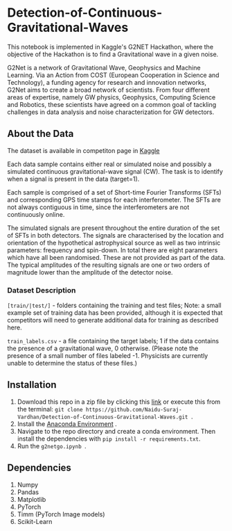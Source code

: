 # Detection-of-Continuous-Gravitational-Waves
This notebook is implemented in Kaggle's G2NET Hackathon, where the objective of the Hackathon is to find a Gravitational wave in a given noise.


G2Net is a network of Gravitational Wave, Geophysics and Machine Learning. Via an Action from COST (European Cooperation in Science and Technology), a funding agency for research and innovation networks, G2Net aims to create a broad network of scientists. From four different areas of expertise, namely GW physics, Geophysics, Computing Science and Robotics, these scientists have agreed on a common goal of tackling challenges in data analysis and noise characterization for GW detectors.


## About the Data

The dataset is available in competiton page in [Kaggle](https://www.kaggle.com/competitions/g2net-detecting-continuous-gravitational-waves/data)

Each data sample contains either real or simulated noise and possibly a simulated continuous gravitational-wave signal (CW). The task is to identify when a signal is present in the data (target=1).

Each sample is comprised of a set of Short-time Fourier Transforms (SFTs) and corresponding GPS time stamps for each interferometer. The SFTs are not always contiguous in time, since the interferometers are not continuously online.

The simulated signals are present throughout the entire duration of the set of SFTs in both detectors. The signals are characterised by the location and orientation of the hypothetical astrophysical source as well as two intrinsic parameters: frequency and spin-down. In total there are eight parameters which have all been randomised. These are not provided as part of the data. The typical amplitudes of the resulting signals are one or two orders of magnitude lower than the amplitude of the detector noise.

### Dataset Description
```[train/|test/]``` - folders containing the training and test files; Note: a small example set of training data has been provided, although it is expected that competitors will need to generate additional data for training as described here.

```train_labels.csv``` - a file containing the target labels; 1 if the data contains the presence of a gravitational wave, 0 otherwise. (Please note the presence of a small number of files labeled -1. Physicists are currently unable to determine the status of these files.)


## Installation
1. Download this repo in a zip file by clicking this [link](https://github.com/Naidu-Suraj-Vardhan/Detection-of-Continuous-Gravitational-Waves/archive/refs/heads/main.zip) or execute this from the terminal: ```git clone https://github.com/Naidu-Suraj-Vardhan/Detection-of-Continuous-Gravitational-Waves.git ```.
2. Install the [Anaconda Environment](https://anaconda.org/anaconda/anaconda-navigator) .
3. Navigate to the repo directory and create a conda environment. Then install the dependencies with ```pip install -r requirements.txt```.
4. Run the  ```g2netgo.ipynb ```.

## Dependencies
1.  Numpy
2. Pandas
3. Matplotlib
4. PyTorch
5. Timm (PyTorch Image models)
6. Scikit-Learn

